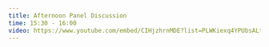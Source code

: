 ```yaml
---
title: Afternoon Panel Discussion
time: 15:30 - 16:00
video: https://www.youtube.com/embed/CIHjzhrnMDE?list=PLWKiexq4YPUbsALtVLt9na38Bbx8-cdDo
---
```

